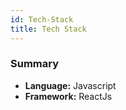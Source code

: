 ```yaml
---
id: Tech-Stack
title: Tech Stack
---
```


### Summary

- **Language:** Javascript
- **Framework:** ReactJs